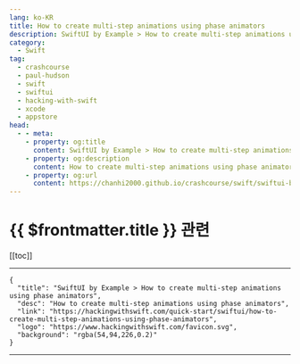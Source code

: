 ```yaml
---
lang: ko-KR
title: How to create multi-step animations using phase animators
description: SwiftUI by Example > How to create multi-step animations using phase animators
category:
  - Swift
tag: 
  - crashcourse
  - paul-hudson
  - swift
  - swiftui
  - hacking-with-swift
  - xcode
  - appstore
head:
  - - meta:
    - property: og:title
      content: SwiftUI by Example > How to create multi-step animations using phase animators
    - property: og:description
      content: How to create multi-step animations using phase animators
    - property: og:url
      content: https://chanhi2000.github.io/crashcourse/swift/swiftui-by-example/18-animation/how-to-create-multi-step-animations-using-phase-animators.html
---
```


# {{ $frontmatter.title }} 관련

[[toc]]

---

```component VPCard
{
  "title": "SwiftUI by Example > How to create multi-step animations using phase animators",
  "desc": "How to create multi-step animations using phase animators",
  "link": "https://hackingwithswift.com/quick-start/swiftui/how-to-create-multi-step-animations-using-phase-animators",
  "logo": "https://www.hackingwithswift.com/favicon.svg",
  "background": "rgba(54,94,226,0.2)"
}
```

---

<TagLinks />